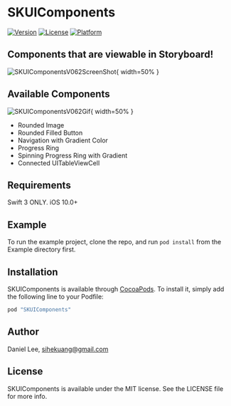 # SKUIComponents

[![Version](https://img.shields.io/cocoapods/v/SKUIComponents.svg?style=flat)](http://cocoapods.org/pods/SKUIComponents)
[![License](https://img.shields.io/cocoapods/l/SKUIComponents.svg?style=flat)](http://cocoapods.org/pods/SKUIComponents)
[![Platform](https://img.shields.io/cocoapods/p/SKUIComponents.svg?style=flat)](http://cocoapods.org/pods/SKUIComponents)

## Components that are viewable in Storyboard!

![SKUIComponentsV062ScreenShot](https://content.screencast.com/users/sihekuang/folders/Jing/media/e707667e-14fb-4df8-9f8d-99003f13b715/00000011.png){ width=50% }

## Available Components

![SKUIComponentsV062Gif](https://thumbs.gfycat.com/ConcernedLoneAnemonecrab-size_restricted.gif){ width=50% }

- Rounded Image
- Rounded Filled Button
- Navigation with Gradient Color
- Progress Ring
- Spinning Progress Ring with Gradient
- Connected UITableViewCell

## Requirements

Swift 3 ONLY. iOS 10.0+

## Example

To run the example project, clone the repo, and run `pod install` from the Example directory first.

## Installation

SKUIComponents is available through [CocoaPods](http://cocoapods.org). To install
it, simply add the following line to your Podfile:

```ruby
pod "SKUIComponents"
```
## Author

Daniel Lee, sihekuang@gmail.com

## License

SKUIComponents is available under the MIT license. See the LICENSE file for more info.
